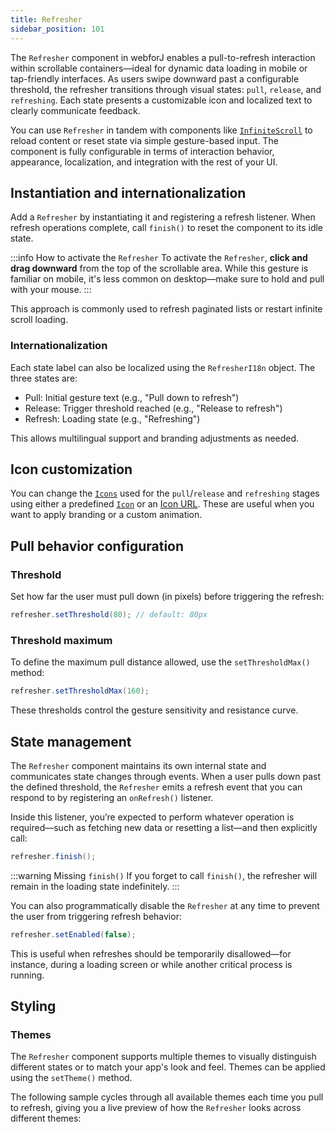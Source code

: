 ```yaml
---
title: Refresher
sidebar_position: 101
---
```


<DocChip chip="shadow" />
<DocChip chip="name" label="dwc-refresher" />
<DocChip chip='since' label='25.00' />
<JavadocLink type="refresher" location="com/webforj/component/refresher/Refresher" top='true'/>

The `Refresher` component in webforJ enables a pull-to-refresh interaction within scrollable containers—ideal for dynamic data loading in mobile or tap-friendly interfaces. As users swipe downward past a configurable threshold, the refresher transitions through visual states: `pull`, `release`, and `refreshing`. Each state presents a customizable icon and localized text to clearly communicate feedback.

You can use `Refresher` in tandem with components like [`InfiniteScroll`](../components/infinitescroll) to reload content or reset state via simple gesture-based input. The component is fully configurable in terms of interaction behavior, appearance, localization, and integration with the rest of your UI.

## Instantiation and internationalization

Add a `Refresher` by instantiating it and registering a refresh listener. When refresh operations complete, call `finish()` to reset the component to its idle state.

:::info How to activate the `Refresher`
To activate the `Refresher`, **click and drag downward** from the top of the scrollable area. While this gesture is familiar on mobile, it's less common on desktop—make sure to hold and pull with your mouse.
:::

<AppLayoutViewer
path='/webforj/refresher?' 
javaE='https://raw.githubusercontent.com/webforj/webforj-documentation/refs/heads/main/src/main/java/com/webforj/samples/views/refresher/RefresherView.java'
cssURL='/css/refresher/refresher.css'
height = '400px'
mobile='true'
/>

This approach is commonly used to refresh paginated lists or restart infinite scroll loading.

### Internationalization

Each state label can also be localized using the `RefresherI18n` object. The three states are:

- Pull: Initial gesture text (e.g., "Pull down to refresh")
- Release: Trigger threshold reached (e.g., "Release to refresh")
- Refresh: Loading state (e.g., "Refreshing")

This allows multilingual support and branding adjustments as needed.

<AppLayoutViewer 
path='/webforj/refresheri18n?' 
javaE='https://raw.githubusercontent.com/webforj/webforj-documentation/refs/heads/main/src/main/java/com/webforj/samples/views/refresher/RefresherI18nView.java'
cssURL='/css/refresher/refresher.css'
height = '400px'
mobile='true'
/>

## Icon customization

You can change the [`Icons`](../components/icon) used for the `pull`/`release` and `refreshing` stages using either a predefined [`Icon`](../components/icon) or an [Icon URL](../managing-resources/assets-protocols). These are useful when you want to apply branding or a custom animation.

<AppLayoutViewer 
path='/webforj/refreshericon?' 
javaE='https://raw.githubusercontent.com/webforj/webforj-documentation/refs/heads/main/src/main/java/com/webforj/samples/views/refresher/RefresherIconView.java'
cssURL='/css/refresher/refresher.css'
height = '400px'
mobile='true'
/>

## Pull behavior configuration

### Threshold

Set how far the user must pull down (in pixels) before triggering the refresh:

```java
refresher.setThreshold(80); // default: 80px
```

### Threshold maximum

To define the maximum pull distance allowed, use the `setThresholdMax()` method:

```java
refresher.setThresholdMax(160);
```

These thresholds control the gesture sensitivity and resistance curve.

## State management

The `Refresher` component maintains its own internal state and communicates state changes through events. When a user pulls down past the defined threshold, the `Refresher` emits a refresh event that you can respond to by registering an `onRefresh()` listener.

Inside this listener, you’re expected to perform whatever operation is required—such as fetching new data or resetting a list—and then explicitly call:

```java
refresher.finish();
```
:::warning Missing `finish()`
If you forget to call `finish()`, the refresher will remain in the loading state indefinitely.
:::

You can also programmatically disable the `Refresher` at any time to prevent the user from triggering refresh behavior:

```java
refresher.setEnabled(false);
```

This is useful when refreshes should be temporarily disallowed—for instance, during a loading screen or while another critical process is running.

## Styling

### Themes

The `Refresher` component supports multiple themes to visually distinguish different states or to match your app's look and feel. Themes can be applied using the `setTheme()` method.

The following sample cycles through all available themes each time you pull to refresh, giving you a live preview of how the `Refresher` looks across different themes:

<AppLayoutViewer 
path='/webforj/refresherthemes?' 
javaE='https://raw.githubusercontent.com/webforj/webforj-documentation/refs/heads/main/src/main/java/com/webforj/samples/views/refresher/RefresherThemesView.java'
cssURL='/css/refresher/refresher.css'
height = '400px'
mobile='true'
/>

<TableBuilder name="Refresher" />